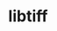 ---
title: "libtiff"
layout: cache
categories: [package, develop-2024-05-26]
meta: {"versions": ["4.5.1"], "compilers": ["apple-clang@=15.0.0", "gcc@=11.1.0", "gcc@=11.4.0", "gcc@=9.4.0", "msvc@=19.39.33523"], "oss": ["ubuntu20.04", "ubuntu22.04", "ventura", "windows10.0.20348"], "platforms": ["darwin", "linux", "windows"], "targets": ["aarch64", "neoverse_v1", "ppc64le", "x86_64", "x86_64_v3"], "stacks": ["data-vis-sdk", "e4s", "e4s-neoverse_v1", "e4s-power", "e4s-rocm-external", "ml-darwin-aarch64-mps", "ml-linux-x86_64-cpu", "ml-linux-x86_64-cuda", "root", "windows-vis"], "num_specs": 7, "num_specs_by_stack": {"root": 7, "ml-darwin-aarch64-mps": 1, "e4s-power": 1, "data-vis-sdk": 2, "e4s-neoverse_v1": 1, "e4s": 1, "ml-linux-x86_64-cuda": 1, "ml-linux-x86_64-cpu": 1, "e4s-rocm-external": 1, "windows-vis": 1}}
spec_details: [{"hash": "rfmglnqh3hqx5nox6de27lmhhrbxuoml", "compiler": "apple-clang@=15.0.0", "versions": ["4.5.1"], "os": "ventura", "platform": "darwin", "target": "aarch64", "variants": ["build_system=cmake", "build_type=Release", "+ccitt", "generator=make", "~ipo", "~jbig", "+jpeg", "~jpeg12", "~lerc", "~libdeflate", "+logluv", "~lzma", "+lzw", "+next", "~old-jpeg", "+packbits", "~pic", "~pixarlog", "+shared", "+thunder", "~webp", "+zlib", "~zstd"], "stacks": ["root", "ml-darwin-aarch64-mps"], "size": "-", "tarball": "https://binaries.spack.io/releases/develop-2024-05-26/build_cache/darwin-ventura-aarch64/apple-clang-15.0.0/libtiff-4.5.1/darwin-ventura-aarch64-apple-clang-15.0.0-libtiff-4.5.1-rfmglnqh3hqx5nox6de27lmhhrbxuoml.spack"}, {"hash": "y36zb26yka4t3y5w36e7biveqp3yytr4", "compiler": "gcc@=9.4.0", "versions": ["4.5.1"], "os": "ubuntu20.04", "platform": "linux", "target": "ppc64le", "variants": ["build_system=cmake", "build_type=Release", "+ccitt", "generator=make", "~ipo", "~jbig", "+jpeg", "~jpeg12", "~lerc", "~libdeflate", "+logluv", "~lzma", "+lzw", "+next", "~old-jpeg", "+packbits", "~pic", "~pixarlog", "+shared", "+thunder", "~webp", "+zlib", "~zstd"], "stacks": ["root", "e4s-power"], "size": "-", "tarball": "https://binaries.spack.io/releases/develop-2024-05-26/build_cache/linux-ubuntu20.04-ppc64le/gcc-9.4.0/libtiff-4.5.1/linux-ubuntu20.04-ppc64le-gcc-9.4.0-libtiff-4.5.1-y36zb26yka4t3y5w36e7biveqp3yytr4.spack"}, {"hash": "6bb4thsnb5vktkm72bwhpvcuwkrx3v6v", "compiler": "gcc@=11.1.0", "versions": ["4.5.1"], "os": "ubuntu20.04", "platform": "linux", "target": "x86_64_v3", "variants": ["build_system=cmake", "build_type=Release", "+ccitt", "generator=make", "~ipo", "~jbig", "+jpeg", "~jpeg12", "~lerc", "~libdeflate", "+logluv", "~lzma", "+lzw", "+next", "~old-jpeg", "+packbits", "~pic", "~pixarlog", "+shared", "+thunder", "~webp", "+zlib", "~zstd"], "stacks": ["root", "data-vis-sdk"], "size": "-", "tarball": "https://binaries.spack.io/releases/develop-2024-05-26/build_cache/linux-ubuntu20.04-x86_64_v3/gcc-11.1.0/libtiff-4.5.1/linux-ubuntu20.04-x86_64_v3-gcc-11.1.0-libtiff-4.5.1-6bb4thsnb5vktkm72bwhpvcuwkrx3v6v.spack"}, {"hash": "22jplbt66jzklfv74leotrhzupsyxd22", "compiler": "gcc@=11.1.0", "versions": ["4.5.1"], "os": "ubuntu20.04", "platform": "linux", "target": "x86_64_v3", "variants": ["build_system=cmake", "build_type=Release", "+ccitt", "generator=make", "~ipo", "~jbig", "+jpeg", "~jpeg12", "~lerc", "~libdeflate", "+logluv", "~lzma", "+lzw", "+next", "~old-jpeg", "+packbits", "~pic", "~pixarlog", "+shared", "+thunder", "~webp", "+zlib", "~zstd"], "stacks": ["root", "data-vis-sdk"], "size": "-", "tarball": "https://binaries.spack.io/releases/develop-2024-05-26/build_cache/linux-ubuntu20.04-x86_64_v3/gcc-11.1.0/libtiff-4.5.1/linux-ubuntu20.04-x86_64_v3-gcc-11.1.0-libtiff-4.5.1-22jplbt66jzklfv74leotrhzupsyxd22.spack"}, {"hash": "27lgvgmcojkk53rebhc4g6eo3a2xtdzc", "compiler": "gcc@=11.4.0", "versions": ["4.5.1"], "os": "ubuntu22.04", "platform": "linux", "target": "neoverse_v1", "variants": ["build_system=cmake", "build_type=Release", "+ccitt", "generator=make", "~ipo", "~jbig", "+jpeg", "~jpeg12", "~lerc", "~libdeflate", "+logluv", "~lzma", "+lzw", "+next", "~old-jpeg", "+packbits", "~pic", "~pixarlog", "+shared", "+thunder", "~webp", "+zlib", "~zstd"], "stacks": ["root", "e4s-neoverse_v1"], "size": "-", "tarball": "https://binaries.spack.io/releases/develop-2024-05-26/build_cache/linux-ubuntu22.04-neoverse_v1/gcc-11.4.0/libtiff-4.5.1/linux-ubuntu22.04-neoverse_v1-gcc-11.4.0-libtiff-4.5.1-27lgvgmcojkk53rebhc4g6eo3a2xtdzc.spack"}, {"hash": "lptucta7em2anibosxzolacd6lyfflsy", "compiler": "gcc@=11.4.0", "versions": ["4.5.1"], "os": "ubuntu22.04", "platform": "linux", "target": "x86_64_v3", "variants": ["build_system=cmake", "build_type=Release", "+ccitt", "generator=make", "~ipo", "~jbig", "+jpeg", "~jpeg12", "~lerc", "~libdeflate", "+logluv", "~lzma", "+lzw", "+next", "~old-jpeg", "+packbits", "~pic", "~pixarlog", "+shared", "+thunder", "~webp", "+zlib", "~zstd"], "stacks": ["e4s", "ml-linux-x86_64-cuda", "ml-linux-x86_64-cpu", "root", "e4s-rocm-external"], "size": "-", "tarball": "https://binaries.spack.io/releases/develop-2024-05-26/build_cache/linux-ubuntu22.04-x86_64_v3/gcc-11.4.0/libtiff-4.5.1/linux-ubuntu22.04-x86_64_v3-gcc-11.4.0-libtiff-4.5.1-lptucta7em2anibosxzolacd6lyfflsy.spack"}, {"hash": "xddb25bi6m2rrpdwbmsbnpv5w2ggfbzs", "compiler": "msvc@=19.39.33523", "versions": ["4.5.1"], "os": "windows10.0.20348", "platform": "windows", "target": "x86_64", "variants": ["build_system=cmake", "build_type=Release", "+ccitt", "generator=ninja", "~ipo", "~jbig", "+jpeg", "~jpeg12", "~lerc", "~libdeflate", "+logluv", "~lzma", "+lzw", "+next", "~old-jpeg", "+packbits", "~pic", "~pixarlog", "+shared", "+thunder", "~webp", "+zlib", "~zstd"], "stacks": ["root", "windows-vis"], "size": "-", "tarball": "https://binaries.spack.io/releases/develop-2024-05-26/build_cache/windows-windows10.0.20348-x86_64/msvc-19.39.33523/libtiff-4.5.1/windows-windows10.0.20348-x86_64-msvc-19.39.33523-libtiff-4.5.1-xddb25bi6m2rrpdwbmsbnpv5w2ggfbzs.spack"}]
---